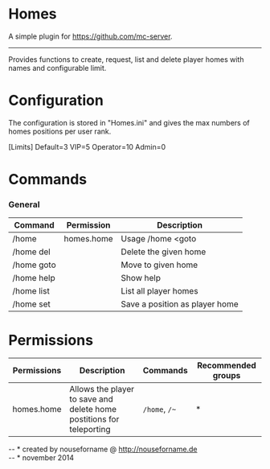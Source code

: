 
Homes
=====

A simple plugin for https://github.com/mc-server.  

---

Provides functions to create, request, list and delete player homes with names and configurable limit. 	

# Configuration
The configuration is stored in "Homes.ini" and gives the max numbers of homes positions per user rank.

[Limits] Default=3 VIP=5 Operator=10 Admin=0 			

# Commands

### General
| Command | Permission | Description |
| ------- | ---------- | ----------- |
|/home | homes.home | Usage /home <goto|set|list|delete|help> [name]|
|/home del |  | Delete the given home|
|/home goto |  | Move to given home|
|/home help |  | Show help|
|/home list |  | List all player homes|
|/home set |  | Save a position as player home|



# Permissions
| Permissions | Description | Commands | Recommended groups |
| ----------- | ----------- | -------- | ------------------ |
| homes.home | Allows the player to save and delete home postitions for teleporting | `/home`, `/~` | * |



-- * created by nouseforname @ http://nouseforname.de  
-- * november 2014